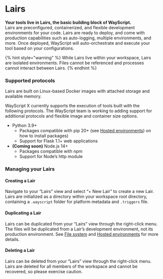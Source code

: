 # Lairs

**Your tools live in Lairs, the basic building block of WayScript.**  
Lairs are preconfigured, containerized, and flexible development environments for your code. Lairs are ready to deploy, and come with production capabilities such as auto-logging, multiple environments, and more. Once deployed, WayScript will auto-orchestrate and execute your tool based on your configurations.

{% hint style="warning" %}
While Lairs live within your workspace, Lairs are isolated environments. Files cannot be referenced and processes cannot interact between Lairs.
{% endhint %}

### Supported protocols

Lairs are built on Linux-based Docker images with attached storage and available memory.

WayScript X currently supports the execution of tools built with the following protocols. The WayScript team is working to adding support for additional protocols and flexible image and container size options.

* Python 3.9+
  * Packages compatible with pip 20+ \(see [Hosted environments](https://coda.io/d/WayScript-X-Docs_d2kDMDaZ6QP/Hosted-environments_suwGe)\) on how to install packages\)
  * Support for Flask 1.1+ web applications
* **\(Coming soon\)** Node.js 14+
  * Packages compatible with npm
  * Support for Node’s http module

### Managing your Lairs

#### **Creating a Lair**

Navigate to your “Lairs” view and select “+ New Lair” to create a new Lair. Lairs are initialized as a directory within your workspace root directory, containing a `.wayscript` folder for platform metadata and `.triggers` file.

#### **Duplicating a Lair**

Lairs can be duplicated from your “Lairs” view through the right-click menu. The files will be duplicated from a Lair’s development environment, not its production environment. See [File system](https://coda.io/d/WayScript-X-Docs_d2kDMDaZ6QP/File-system_sua4L) and [Hosted environments](https://coda.io/d/WayScript-X-Docs_d2kDMDaZ6QP/Hosted-environments_suwGe) for more details.

#### **Deleting a Lair**

Lairs can be deleted from your “Lairs” view through the right-click menu. Lairs are deleted for all members of the workspace and cannot be recovered, so please exercise caution.

